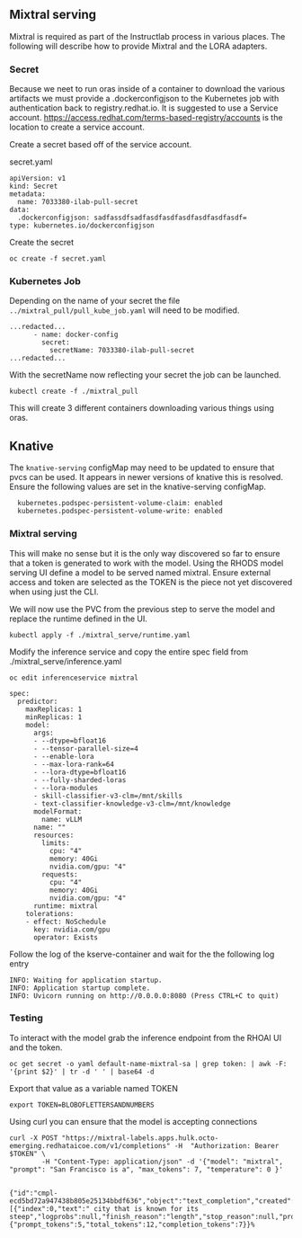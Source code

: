 ## Mixtral serving
Mixtral is required as part of the Instructlab process in various places. The following will describe how to provide Mixtral and the LORA adapters.

### Secret
Because we neet to run oras inside of a container to download the various artifacts we must provide a .dockerconfigjson to the Kubernetes job with authentication back to registry.redhat.io.
It is suggested to use a Service account. https://access.redhat.com/terms-based-registry/accounts is the location to create a service account.

Create a secret based off of the service account.

secret.yaml

```
apiVersion: v1
kind: Secret
metadata:
  name: 7033380-ilab-pull-secret
data:
  .dockerconfigjson: sadfassdfsadfasdfasdfasdfasdfasdfasdf=
type: kubernetes.io/dockerconfigjson
```

Create the secret

```
oc create -f secret.yaml
```

### Kubernetes Job
Depending on the name of your secret the file `../mixtral_pull/pull_kube_job.yaml` will need to be modified.

```
...redacted...
      - name: docker-config
        secret:
          secretName: 7033380-ilab-pull-secret
...redacted...
```

With the secretName now reflecting your secret the job can be launched.

```
kubectl create -f ./mixtral_pull
```

This will create 3 different containers downloading various things using oras.

## Knative
The `knative-serving` configMap may need to be updated to ensure that pvcs can be used. It appears in newer versions of knative this is resolved. Ensure the following values are set in the knative-serving configMap.

```
  kubernetes.podspec-persistent-volume-claim: enabled
  kubernetes.podspec-persistent-volume-write: enabled
```

### Mixtral serving
This will make no sense but it is the only way discovered so far to ensure that a token is generated to work with the model. Using the RHODS model serving UI define a model to be served named mixtral. Ensure external access and token are selected as the TOKEN is the piece not yet discovered when using just the CLI.

We will now use the PVC from the previous step to serve the model and replace the runtime defined in the UI.

```
kubectl apply -f ./mixtral_serve/runtime.yaml
```

Modify the inference service and copy the entire spec field from ./mixtral_serve/inference.yaml

```
oc edit inferenceservice mixtral
```

```
spec:
  predictor:
    maxReplicas: 1
    minReplicas: 1
    model:
      args:
      - --dtype=bfloat16
      - --tensor-parallel-size=4
      - --enable-lora
      - --max-lora-rank=64
      - --lora-dtype=bfloat16
      - --fully-sharded-loras
      - --lora-modules
      - skill-classifier-v3-clm=/mnt/skills
      - text-classifier-knowledge-v3-clm=/mnt/knowledge
      modelFormat:
        name: vLLM
      name: ""
      resources:
        limits:
          cpu: "4"
          memory: 40Gi
          nvidia.com/gpu: "4"
        requests:
          cpu: "4"
          memory: 40Gi
          nvidia.com/gpu: "4"
      runtime: mixtral
    tolerations:
    - effect: NoSchedule
      key: nvidia.com/gpu
      operator: Exists
```


Follow the log of the kserve-container and wait for the the following log entry

```
INFO: Waiting for application startup.
INFO: Application startup complete.
INFO: Uvicorn running on http://0.0.0.0:8080 (Press CTRL+C to quit)
```

### Testing
To interact with the model grab the inference endpoint from the RHOAI UI and the token.

```
oc get secret -o yaml default-name-mixtral-sa | grep token: | awk -F: '{print $2}' | tr -d ' ' | base64 -d
```

Export that value as a variable named TOKEN

```
export TOKEN=BLOBOFLETTERSANDNUMBERS
```

Using curl you can ensure that the model is accepting connections
```
curl -X POST "https://mixtral-labels.apps.hulk.octo-emerging.redhataicoe.com/v1/completions" -H  "Authorization: Bearer $TOKEN" \
        -H "Content-Type: application/json" -d '{"model": "mixtral", "prompt": "San Francisco is a", "max_tokens": 7, "temperature": 0 }'


{"id":"cmpl-ecd5bd72a947438b805e25134bbdf636","object":"text_completion","created":1730231625,"model":"mixtral","choices":[{"index":0,"text":" city that is known for its steep","logprobs":null,"finish_reason":"length","stop_reason":null,"prompt_logprobs":null}],"usage":{"prompt_tokens":5,"total_tokens":12,"completion_tokens":7}}%
```
